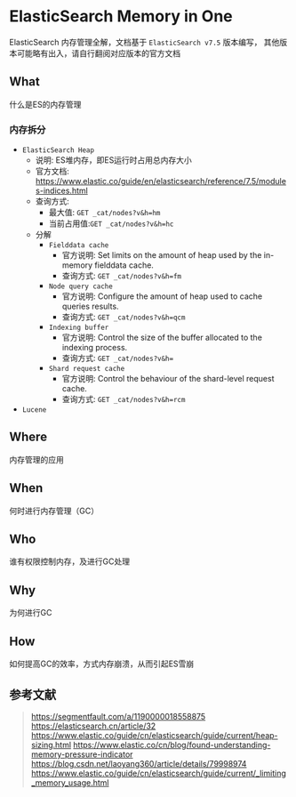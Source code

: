 # ElasticSearch Memory in One

ElasticSearch 内存管理全解，文档基于 `ElasticSearch v7.5` 版本编写，
其他版本可能略有出入，请自行翻阅对应版本的官方文档

## What

什么是ES的内存管理

### 内存拆分

- `ElasticSearch Heap`
    - 说明: ES堆内存，即ES运行时占用总内存大小
    - 官方文档: <https://www.elastic.co/guide/en/elasticsearch/reference/7.5/modules-indices.html>
    - 查询方式:
        - 最大值: `GET _cat/nodes?v&h=hm`
        - 当前占用值:`GET _cat/nodes?v&h=hc`
    - 分解
        - `Fielddata cache`
            - 官方说明: Set limits on the amount of heap used by the in-memory fielddata cache.
            - 查询方式: `GET _cat/nodes?v&h=fm`
        - `Node query cache`
            - 官方说明: Configure the amount of heap used to cache queries results.
            - 查询方式: `GET _cat/nodes?v&h=qcm`
        - `Indexing buffer`
            - 官方说明: Control the size of the buffer allocated to the indexing process.
            - 查询方式: `GET _cat/nodes?v&h=`
        - `Shard request cache`
            - 官方说明: Control the behaviour of the shard-level request cache.
            - 查询方式: `GET _cat/nodes?v&h=rcm`
- `Lucene`

## Where

内存管理的应用

## When

何时进行内存管理（GC）

## Who

谁有权限控制内存，及进行GC处理

## Why

为何进行GC

## How

如何提高GC的效率，方式内存崩溃，从而引起ES雪崩

## 参考文献

> <https://segmentfault.com/a/1190000018558875>
> <https://elasticsearch.cn/article/32>
> <https://www.elastic.co/guide/cn/elasticsearch/guide/current/heap-sizing.html>
> <https://www.elastic.co/cn/blog/found-understanding-memory-pressure-indicator>
> <https://blog.csdn.net/laoyang360/article/details/79998974>
> <https://www.elastic.co/guide/cn/elasticsearch/guide/current/_limiting_memory_usage.html>
